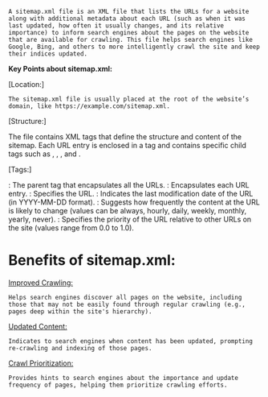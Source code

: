 `A sitemap.xml file is an XML file that lists the URLs for a website along with additional metadata about each URL (such as when it was last updated, how often it usually changes, and its relative importance) to inform search engines about the pages on the website that are available for crawling. This file helps search engines like Google, Bing, and others to more intelligently crawl the site and keep their indices updated.`

**Key Points about sitemap.xml:**

[Location:]

`The sitemap.xml file is usually placed at the root of the website’s domain, like https://example.com/sitemap.xml.`

[Structure:]

The file contains XML tags that define the structure and content of the sitemap.
Each URL entry is enclosed in a <url> tag and contains specific child tags such as <loc>, <lastmod>, <changefreq>, and <priority>.

[Tags:]

<urlset>: The parent tag that encapsulates all the URLs.
<url>: Encapsulates each URL entry.
<loc>: Specifies the URL.
<lastmod>: Indicates the last modification date of the URL (in YYYY-MM-DD format).
<changefreq>: Suggests how frequently the content at the URL is likely to change (values can be always, hourly, daily, weekly, monthly, yearly, never).
<priority>: Specifies the priority of the URL relative to other URLs on the site (values range from 0.0 to 1.0).

# Benefits of sitemap.xml:

[Improved Crawling:]()

`Helps search engines discover all pages on the website, including those that may not be easily found through regular crawling (e.g., pages deep within the site's hierarchy).`

[Updated Content:]()

`Indicates to search engines when content has been updated, prompting re-crawling and indexing of those pages.`

[Crawl Prioritization:]()

`Provides hints to search engines about the importance and update frequency of pages, helping them prioritize crawling efforts.`
